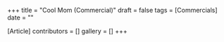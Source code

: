+++
title = "Cool Mom (Commercial)"
draft = false
tags = [Commercials]
date = ""

[Article]
contributors = []
gallery = []
+++